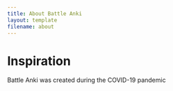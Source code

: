 ```yaml
---
title: About Battle Anki
layout: template
filename: about
---
```

# Inspiration
Battle Anki was created during the COVID-19 pandemic
## 

